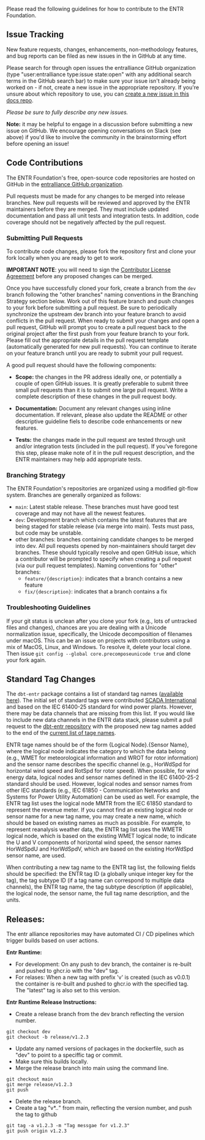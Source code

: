 Please read the following guidelines for how to contribute to the ENTR Foundation.

## Issue Tracking

New feature requests, changes, enhancements, non-methodology features, and bug reports can be filed as new issues in the in GitHub at any time.

Please search for through open issues the entralliance GitHub organization (type "user:entralliance type:issue state:open" with any additional search terms in the GitHub search bar)
to make sure your issue isn't already being worked on - if not, create a new issue in the appropriate repository.
If you're unsure about which repository to use, you can [create a new issue in this docs repo](https://github.com/entralliance/entralliance.github.io/issues/new/choose).

*Please be sure to fully describe any new issues.*

**Note:** it may be helpful to engage in a discussion before submitting a new issue on GitHub. We encourage opening conversations on Slack (see above) if you'd like to involve the community in the brainstorming effort before opening an issue!

## Code Contributions

The ENTR Foundation's free, open-source code repositories are hosted on GitHub in the [entralliance GitHub organization](https://github.com/entralliance).

Pull requests must be made for any changes to be merged into release branches. New pull requests will be reviewed and approved by the ENTR maintainers before they are merged.
They must include updated documentation and pass all unit tests and integration tests.
In addition, code coverage should not be negatively affected by the pull request.

### Submitting Pull Requests

To contribute code changes, please fork the repository first and clone your fork locally when you are ready to get to work.

**IMPORTANT NOTE**: you will need to sign the [Contributor License Agreement](https://docs.google.com/forms/d/e/1FAIpQLSe4Idku1IEvjEUqbxYby-vDI5BmESSJC0m1xeQUuEssRtODNQ/viewform?usp=sharing) before any proposed changes can be merged.

Once you have successfully cloned your fork, create a branch from the `dev` branch following the "other branches" naming conventions in the Branching Strategy section below. Work out of this feature branch and push changes to your fork before submitting a pull request.
Be sure to periodically synchronize the upstream dev branch into your feature branch to avoid conflicts in the pull request. When ready to submit your changes and open a pull request, GitHub will prompt you to create a pull request back to the original project after the first push from your feature branch to your fork. Please fill out the appropriate details in the pull request template (automatically generated for new pull requests). You can continue to iterate on your feature branch until you are ready to submit your pull request.

A good pull request should have the following components:

- **Scope:** the changes in the PR address ideally one, or potentially a couple of open GitHub issues.
It is greatly preferable to submit three small pull requests than it is to submit one large pull request.
Write a complete description of these changes in the pull request body.

- **Documentation:** Document any relevant changes using inline documentation. If relevant, please also update the README or other descriptive guideline fiels to describe code enhancements or new features.

- **Tests:** the changes made in the pull request are tested through unit and/or integration tests (included in the pull request). If you've foregone this step, please make note of it in the pull request description, and the ENTR maintainers may help add appropriate tests.

### Branching Strategy

The ENTR Foundation's repositories are organized using a modified git-flow system. Branches are generally organized as follows:

- `main`: Latest stable release. These branches must have good test coverage and may not have all the newest features.
- `dev`: Development branch which contains the latest features that are being staged for stable release (via merge into main). Tests must pass, but code may be unstable.
- other branches: branches containing candidate changes to be merged into dev. All pull requests opened by non-maintainers should target dev branches. These should typically resolve and open GitHub issue, which a contributor will be prompted to specify when creating a pull request (via our pull request templates). Naming conventions for "other" branches:
    - `feature/{description}`: indicates that a branch contains a new feature
    - `fix/{description}`: indicates that a branch contains a fix

### Troubleshooting Guidelines

If your git status is unclean after you clone your fork (e.g., lots of untracked files and changes), chances are you are dealing with a Unicode normalization issue, specifically, the Unicode decomposition of filenames under macOS. This can be an issue on projects with contributors using a mix of MacOS, Linux, and Windows. To resolve it, delete your local clone. Then issue `git config --global core.precomposeunicode true` and clone your fork again.

<!---[![CLA assistant](https://cla-assistant.io/readme/badge/IEA-Task-43/digital_wra_data_standard)](https://cla-assistant.io/IEA-Task-43/digital_wra_data_standard) *need to update-->

<!--For any changes to the JSON schema, the contributor should

* Make sure that the changes result in a valid JSON schema
* Adjust the [demo file](https://github.com/IEA-Task-43/digital_wra_data_standard/blob/master/demo_data/iea43_wra_data_model.json) to reflect the changes
Tools like [jsonschemavalidator](https://www.jsonschemavalidator.net/) can help with these tasks-->

<!-- **Changelog:** For pull requests that encapsulate a user-facing feature, or is significant to users of entr_runtime for some other reason, please add a line to CHANGELOG.md in the [Unreleased] section. -->

<!--- ## Documentation Style
TBD
Documentation is written using RST, and is located both inline and within the /sphinx directory.
Any changes to the analysis methodology should be discussed there or offline. Once a methodology change is decided,
create new tickets in this repository towards implementing the change.-->

<!--- ## Testing
TBD but may define guidelines for validating the schema
All code should be paired with a corresponding unit or integration test.
entr_runtime uses pytest and the built in unittest framework.
For instructions on running tests, please see the [Readme](testing link).-->


## Standard Tag Changes

The `dbt-entr` package contains a list of standard tag names ([available here](https://github.com/entralliance/dbt-entr/blob/main/seeds/seed_entr_tag_list.csv)). The initial set of standard tags were contributed [SCADA International](https://scada-international.com) and based on the IEC 61400-25 standard for wind power plants. However, there may be data channels that are missing from this list. If you would like to include new data channels in the ENTR data stack, please submit a pull request to the [dbt-entr repository](https://github.com/entralliance/dbt-entr/) with the proposed new tag names added to the end of the [current list of tage names](https://github.com/entralliance/dbt-entr/blob/main/seeds/seed_entr_tag_list.csv). 

ENTR tage names should be of the form {Logical Node}.{Sensor Name}, where the logical node indicates the category to which the data belong (e.g., WMET for meteorological information and WROT for rotor information) and the sensor name describes the specific channel (e.g., HorWdSpd for horizontal wind speed and RotSpd for rotor speed). When possible, for wind energy data, logical nodes and sensor names defined in the IEC 61400-25-2 standard should be used. However, logical nodes and sensor names from other IEC standards (e.g., IEC 61850 - Communication Networks and Systems for Power Utility Automation) can be used as well. For example, the ENTR tag list uses the logical node MMTR from the IEC 61850 standard to represent the revenue meter. If you cannot find an existing logical node or sensor name for a new tag name, you may create a new name, which should be based on existing names as much as possible. For example, to represent reanalysis weather data, the ENTR tag list uses the WMETR logical node, which is based on the existing WMET logical node; to indicate the U and V components of horizontal wind speed, the sensor names HorWdSpdU and HorWdSpdV, which are based on the existing HorWdSpd sensor name, are used.

When contributing a new tag name to the ENTR tag list, the following fields should be specified: the ENTR tag ID (a globally unique integer key for the tag), the tag subtype ID (if a tag name can correspond to multiple data channels), the ENTR tag name, the tag subtype description (if applicable), the logical node, the sensor name, the full tag name description, and the units.

## Releases:

The entr alliance repositories may have automated CI / CD pipelines which trigger builds based on user actions. 

**Entr Runtime:**
 - For development: On any push to dev branch, the container is re-built and pushed to ghcr.io with the "dev" tag.
 - For relases: When a new tag with prefix 'v' is created (such as v0.0.1) the container is re-built and pushed to ghcr.io with the specified tag. The "latest" tag is also set to this version.

**Entr Runtime Release Instructions:**
  - Create a release branch from the dev branch reflecting the version number.
```
git checkout dev
git checkout -b release/v1.2.3
```
  - Update any named versions of packages in the dockerfile, such as "dev" to point to a speciffic tag or commit.
  - Make sure this builds locally.
  - Merge the release branch into main using the command line.
```
git checkout main
git merge release/v1.2.3
git push
```
  - Delete the release branch.
  - Create a tag "v*.*.*" from main, reflecting the version number, and push the tag to github 
```
git tag -a v1.2.3 -m "Tag messgae for v1.2.3"
git push origin v1.2.3
```